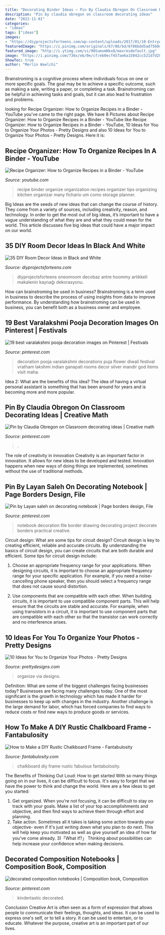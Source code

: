 ```yaml
---
title: "Decorating Binder Ideas ~ Pin By Claudia Obregon On Classroom Decorating Ideas"
description: "Pin by claudia obregon on classroom decorating ideas"
date: "2022-11-01"
categories:
- "ideas"
tags: ["ideas"]
images:
- "https://diyprojectsforteens.com/wp-content/uploads/2017/01/10-Entryway-and-Free-Printables.jpg"
featuredImage: "https://i.pinimg.com/originals/67/86/bd/6786bdd5ad7560d5578ddad3920c701f.jpg"
featured_image: "http://i.ytimg.com/vi/90SumxmHkx8/maxresdefault.jpg"
image: "https://i.pinimg.com/736x/eb/0e/cf/eb0ecf457ae6a15842cc521d7d28ba08.jpg"
ShowToc: true
author: "Merlin Waelchi"
---
```



Brainstroming is a cognitive process where individuals focus on one or more specific goals. The goal may be to achieve a specific outcome, such as making a sale, writing a paper, or completing a task. Brainstroming can be helpful in achieving tasks and goals, but it can also lead to frustration and problems.

	

		
looking for Recipe Organizer: How to Organize Recipes in a Binder - YouTube you've came to the right page. We have 8 Pictures about Recipe Organizer: How to Organize Recipes in a Binder - YouTube like Recipe Organizer: How to Organize Recipes in a Binder - YouTube, 10 Ideas for You to Organize Your Photos - Pretty Designs and also 10 Ideas for You to Organize Your Photos - Pretty Designs. Here it is:
		
    
## Recipe Organizer: How To Organize Recipes In A Binder - YouTube

<img loading=lazy src="http://i.ytimg.com/vi/90SumxmHkx8/maxresdefault.jpg" onerror="this.onerror=null;this.src='https://tse1.mm.bing.net/th?id=OIP.fA-neXknvNty6LDVe3pisgHaEK&amp;pid=15.1';" alt="Recipe Organizer: How to Organize Recipes in a Binder - YouTube">

_Source: youtube.com_

>recipe binder organize organization recipes organizer tips organizing kitchen organizar many fichario um como storage planner. 

	

Big Ideas are the seeds of new ideas that can change the course of history. They come from a variety of sources, including creativity, reason, and technology. In order to get the most out of big ideas, it’s important to have a vague understanding of what they are and what they could mean for the world. This article discusses five big ideas that could have a major impact on our world.

    
## 35 DIY Room Decor Ideas In Black And White

<img loading=lazy src="https://diyprojectsforteens.com/wp-content/uploads/2017/01/10-Entryway-and-Free-Printables.jpg" onerror="this.onerror=null;this.src='https://tse1.mm.bing.net/th?id=OIP.OR_VZOJKpOFNslA1Ghr4zAHaLL&amp;pid=15.1';" alt="35 DIY Room Decor Ideas in Black and White">

_Source: diyprojectsforteens.com_

>diyprojectsforteens oneonroom decobaz antre hoommy artikkeli makalenin kaynağı dekorasyonu. 

	

How can brainstroming be used in business?
Brainstroming is a term used in business to describe the process of using insights from data to improve performance. By understanding how brainstroming can be used in business, you can benefit both as a business owner and employee.

    
## 19 Best Varalakshmi Pooja Decoration Images On Pinterest | Festivals

<img loading=lazy src="https://i.pinimg.com/736x/eb/0e/cf/eb0ecf457ae6a15842cc521d7d28ba08.jpg" onerror="this.onerror=null;this.src='https://tse4.mm.bing.net/th?id=OIP.YZ55B40uKlbqoRk5VqIXRQHaJ3&amp;pid=15.1';" alt="19 best varalakshmi pooja decoration images on Pinterest | Festivals">

_Source: pinterest.com_

>decoration pooja varalakshmi decorations puja flower diwali festival vratham lakshmi indian ganapati rooms decor silver mandir god items visit maha. 

	

Idea 2: What are the benefits of this idea?
The idea of having a virtual personal assistant is something that has been around for years and is becoming more and more popular.

    
## Pin By Claudia Obregon On Classroom Decorating Ideas | Creative Math

<img loading=lazy src="https://i.pinimg.com/originals/46/04/dd/4604dd6ebc2aa15562cdadd1c6e33059.jpg" onerror="this.onerror=null;this.src='https://tse2.mm.bing.net/th?id=OIP.X5MHigK4C-kPN6Ktj9vxogHaJ4&amp;pid=15.1';" alt="Pin by Claudia Obregon on Classroom decorating ideas | Creative math">

_Source: pinterest.com_

>. 

	

The role of creativity in innovation
Creativity is an important factor in innovation. It allows for new ideas to be developed and tested. Innovation happens when new ways of doing things are implemented, sometimes without the use of traditional methods.

    
## Pin By Layan Saleh On Decorating Notebook | Page Borders Design, File

<img loading=lazy src="https://i.pinimg.com/originals/96/ef/46/96ef461de183f18a1df197e0a84f0fb1.jpg" onerror="this.onerror=null;this.src='https://tse2.mm.bing.net/th?id=OIP.ynC7t5cwJ-brw2wQ99QzDgHaNK&amp;pid=15.1';" alt="Pin by Layan saleh on decorating notebook | Page borders design, File">

_Source: pinterest.com_

>notebook decoration file border drawing decorating project decorate borders practical creative. 

	

Circuit design: What are some tips for circuit design?
Circuit design is key to creating efficient, reliable and accurate circuits. By understanding the basics of circuit design, you can create circuits that are both durable and efficient. Some tips for circuit design include:
1. Choose an appropriate frequency range for your applications. When designing circuits, it is important to choose an appropriate frequency range for your specific application. For example, if you need a noise-cancelling phone speaker, then you should select a frequency range that does not cause sound distortion.

2. Use components that are compatible with each other. When building circuits, it is important to use compatible component parts. This will help ensure that the circuits are stable and accurate. For example, when using transistors in a circuit, it is important to use component parts that are compatible with each other so that the transistor can work correctly and no interference arises.


    
## 10 Ideas For You To Organize Your Photos - Pretty Designs

<img loading=lazy src="http://www.prettydesigns.com/wp-content/uploads/2014/09/Family-Photo-Wall.jpg" onerror="this.onerror=null;this.src='https://tse2.mm.bing.net/th?id=OIP.QX6WODzkGH4WzU86pgORJAAAAA&amp;pid=15.1';" alt="10 Ideas for You to Organize Your Photos - Pretty Designs">

_Source: prettydesigns.com_

>organize via designs. 

	

Definition: What are some of the biggest challenges facing businesses today?
Businesses are facing many challenges today. One of the most significant is the growth in technology which has made it harder for businesses to keep up with changes in the industry. Another challenge is the large demand for labor, which has forced companies to find ways to reduce costs or find new ways to produce goods or services.

    
## How To Make A DIY Rustic Chalkboard Frame - Fantabulosity

<img loading=lazy src="https://fantabulosity.com/wp-content/uploads/2015/08/IMG_8283-1-706x1024.jpg" onerror="this.onerror=null;this.src='https://tse2.mm.bing.net/th?id=OIP.93q8EVSL92DLxLYBORxDfwHaKv&amp;pid=15.1';" alt="How to Make a DIY Rustic Chalkboard Frame - Fantabulosity">

_Source: fantabulosity.com_

>chalkboard diy frame rustic fabulous fantabulosity. 

	

The Benefits of Thinking Out Loud: How to get started
With so many things going on in our lives, it can be difficult to focus. It's easy to forget that we have the power to think and change the world. Here are a few ideas to get you started: 
1) Get organized. When you're not focusing, it can be difficult to stay on track with your goals. Make a list of your top accomplishments and objective, and then find ways to achieve them through effort and planning. 
2) Take action. Sometimes all it takes is taking some action towards your objective- even if it's just writing down what you plan to do next. This will help keep you motivated as well as give yourself an idea of how far you've come already. 
3)「What if?」 Thinking about possibilities can help increase your confidence when making decisions.

    
## Decorated Composition Notebooks | Composition Book, Composition

<img loading=lazy src="https://i.pinimg.com/originals/67/86/bd/6786bdd5ad7560d5578ddad3920c701f.jpg" onerror="this.onerror=null;this.src='https://tse2.mm.bing.net/th?id=OIP.ncR_s5j_ie_6SRsn_BEk8gHaJ4&amp;pid=15.1';" alt="decorated composition notebooks | Composition book, Composition">

_Source: pinterest.com_

>kindertastic decorated. 

	

Conclusion
Creative Art is often seen as a form of expression that allows people to communicate their feelings, thoughts, and ideas. It can be used to express one's self, or to tell a story. It can be used to entertain, or to educate. Whatever the purpose, creative art is an important part of our lives.


